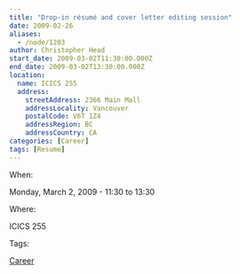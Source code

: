 ```yaml
---
title: "Drop-in résumé and cover letter editing session"
date: 2009-02-26
aliases:
  - /node/1203
author: Christopher Head
start_date: 2009-03-02T11:30:00.000Z
end_date: 2009-03-02T13:30:00.000Z
location:
  name: ICICS 255
  address:
    streetAddress: 2366 Main Mall
    addressLocality: Vancouver
    postalCode: V6T 1Z4
    addressRegion: BC
    addressCountry: CA
categories: [Career]
tags: [Resume]
---
```


When: 

Monday, March 2, 2009 - 11:30 to 13:30

Where: 

ICICS 255

Tags: 

[Career](/career)
